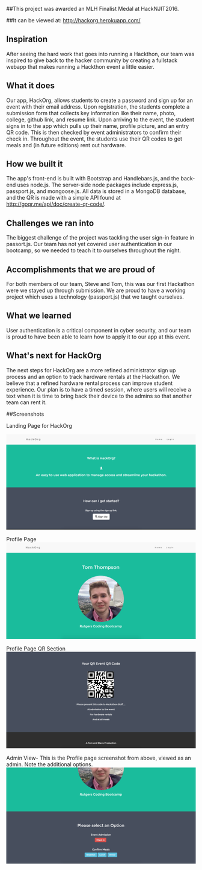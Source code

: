 ##This project was awarded an MLH Finalist Medal at HackNJIT2016.

##It can be viewed at: http://hackorg.herokuapp.com/



## Inspiration
After seeing the hard work that goes into running a Hackthon, our team was inspired to give back to the hacker community by creating a fullstack webapp that makes running a Hackthon event a little easier.

## What it does
Our app, HackOrg, allows students to create a password and sign up for an event with their email address. Upon registration, the students complete a submission form that collects key information like their name, photo, college, github link, and resume link. Upon arriving to the event, the student signs in to the app which pulls up their name, profile picture, and an entry QR code. This is then checked by event administrators to confirm their check in. Throughout the event, the students use their QR codes to get meals and (in future editions) rent out hardware.

## How we built it
The app's front-end is built with Bootstrap and Handlebars.js, and the back-end uses node.js. The server-side node packages include express.js, passport.js, and mongoose.js. All data is stored in a MongoDB database, and the QR is made with a simple API found at http://goqr.me/api/doc/create-qr-code/.

## Challenges we ran into
The biggest challenge of the project was tackling the user sign-in feature in passort.js. Our team has not yet covered user authentication in our bootcamp, so we needed to teach it to ourselves throughout the night.

## Accomplishments that we are proud of
For both members of our team, Steve and Tom, this was our first Hackathon were we stayed up through submission. We are proud to have a working project which uses a technology (passport.js) that we taught ourselves.

## What we learned
User authentication is a critical component in cyber security, and our team is proud to have been able to learn how to apply it to our app at this event.

## What's next for HackOrg
The next steps for HackOrg are a more refined administrator sign up process and an option to track hardware rentals at the Hackathon. We believe that a refined hardware rental process can improve student experience. Our plan is to have a timed session, where users will receive a text when it is time to bring back their device to the admins so that another team can rent it. 

##Screenshots

Landing Page for HackOrg

![homepage](/images/homepage.png)

Profile Page
![profilepage](/images/profile.png)

Profile Page QR Section
![profilepageqr](/images/profileqr.png)

Admin View- This is the Profile page screenshot from above, viewed as an admin. Note the additional options.
![adminview](/images/adminoptions.png)
